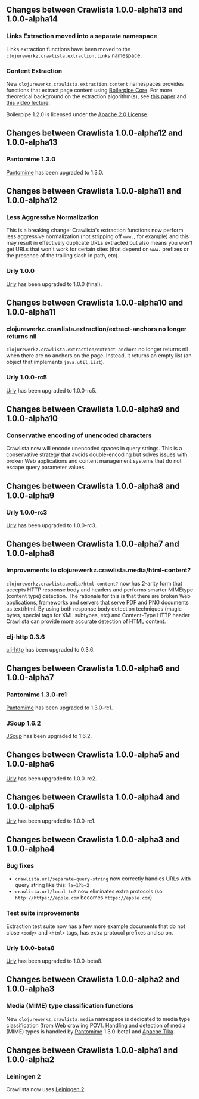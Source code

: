 ## Changes between Crawlista 1.0.0-alpha13 and 1.0.0-alpha14

### Links Extraction moved into a separate namespace

Links extraction functions have been moved to the `clojurewerkz.crawlista.extraction.links` namespace.


### Content Extraction

New `clojurewerkz.crawlista.extraction.content` namespaces provides functions that extract page content using
[Boilerpipe Core](http://code.google.com/p/boilerpipe/). For more theoretical background on the extraction algorithm(s),
see [this paper](http://www.l3s.de/~kohlschuetter/boilerplate/) and [this video lecture](http://videolectures.net/wsdm2010_kohlschutter_bdu/).

Boilerpipe 1.2.0 is licensed under the [Apache 2.0 License](http://www.apache.org/licenses/LICENSE-2.0).


## Changes between Crawlista 1.0.0-alpha12 and 1.0.0-alpha13

### Pantomime 1.3.0

[Pantomime](https://github.com/michaelklishin/urly) has been upgraded to 1.3.0.


## Changes between Crawlista 1.0.0-alpha11 and 1.0.0-alpha12

### Less Aggressive Normalization

This is a breaking change: Crawlista's extraction functions now perform less aggressive normalization
(not stripping off `www.`, for example) and this may result in effectively duplicate URLs extracted but
also means you won't get URLs that won't work for certain sites (that depend on `www.` prefixes or
the presence of the trailing slash in path, etc).


### Urly 1.0.0

[Urly](https://github.com/michaelklishin/urly) has been upgraded to 1.0.0 (final).


## Changes between Crawlista 1.0.0-alpha10 and 1.0.0-alpha11

### clojurewerkz.crawlista.extraction/extract-anchors no longer returns nil

`clojurewerkz.crawlista.extraction/extract-anchors` no longer returns nil when there are no anchors on the page.
Instead, it returns an empty list (an object that implements `java.util.List`).


### Urly 1.0.0-rc5

[Urly](https://github.com/michaelklishin/urly) has been upgraded to 1.0.0-rc5.



## Changes between Crawlista 1.0.0-alpha9 and 1.0.0-alpha10

### Conservative encoding of unencoded characters

Crawlista now will encode unencoded spaces in query strings. This is a conservative strategy
that avoids double-encoding but solves issues with broken Web applications and content management
systems that do not escape query parameter values.



## Changes between Crawlista 1.0.0-alpha8 and 1.0.0-alpha9

### Urly 1.0.0-rc3

[Urly](https://github.com/michaelklishin/urly) has been upgraded to 1.0.0-rc3.



## Changes between Crawlista 1.0.0-alpha7 and 1.0.0-alpha8

### Improvements to clojurewerkz.crawlista.media/html-content?

`clojurewerkz.crawlista.media/html-content?` now has 2-arity form that accepts HTTP response body
and headers and performs smarter MIMEtype (content type) detection. The rationale for this is that
there are broken Web applications, frameworks and servers that serve PDF and PNG documents as text/html.
By using both response body detection techniques (magic bytes, special tags for XML subtypes, etc) and Content-Type
HTTP header Crawlista can provide more accurate detection of HTML content.

### clj-http 0.3.6

[clj-http](https://github.com/dakrone/clj-http) has been upgraded to 0.3.6.



## Changes between Crawlista 1.0.0-alpha6 and 1.0.0-alpha7

### Pantomime 1.3.0-rc1

[Pantomime](https://github.com/michaelklishin/pantomime) has been upgraded to 1.3.0-rc1.

### JSoup 1.6.2

[JSoup](https://jsoup.org) has been upgraded to 1.6.2.



## Changes between Crawlista 1.0.0-alpha5 and 1.0.0-alpha6

[Urly](https://github.com/michaelklishin/urly) has been upgraded to 1.0.0-rc2.



## Changes between Crawlista 1.0.0-alpha4 and 1.0.0-alpha5

[Urly](https://github.com/michaelklishin/urly) has been upgraded to 1.0.0-rc1.


## Changes between Crawlista 1.0.0-alpha3 and 1.0.0-alpha4

### Bug fixes

 * `crawlista.url/separate-query-string` now correctly handles URLs with query string like this: `?a=1?b=2`
 * `crawlista.url/local-to?` now eliminates extra protocols (so `http://https://apple.com` becomes `https://apple.com`)

### Test suite improvements

Extraction test suite now has a few more example documents that do not close `<body>` and `<html>` tags, has extra protocol
prefixes and so on.

### Urly 1.0.0-beta8

[Urly](https://github.com/michaelklishin/urly) has been upgraded to 1.0.0-beta8.



## Changes between Crawlista 1.0.0-alpha2 and 1.0.0-alpha3

### Media (MIME) type classification functions

New `clojurewerkz.crawlista.media` namespace is dedicated to media type classification (from Web crawling
POV). Handling and detection of media (MIME) types is handled by [Pantomime](https://github.com/michaelklishin/pantomime/) 1.3.0-beta1
and [Apache Tika](http://tika.apache.org/).



## Changes between Crawlista 1.0.0-alpha1 and 1.0.0-alpha2

### Leiningen 2

Crawlista now uses [Leiningen 2](https://github.com/technomancy/leiningen/wiki/Upgrading).
